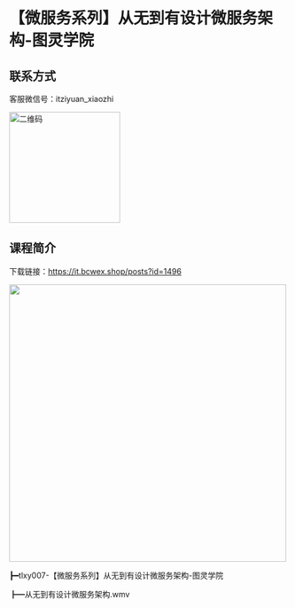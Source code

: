 # 【微服务系列】从无到有设计微服务架构-图灵学院

## 联系方式

客服微信号：itziyuan_xiaozhi

<img src="https://ziyuanyun.oss-cn-guangzhou.aliyuncs.com/common/20240614073449/666b82192834a.jpg" width="200" height="200" alt="二维码">

## 课程简介

下载链接：https://it.bcwex.shop/posts?id=1496

<img src="https://ziyuanyun.oss-cn-guangzhou.aliyuncs.com/yun/20240515224314/6644ca021740f.jpg" width="500" alt="">

  ┣━tlxy007-【微服务系列】从无到有设计微服务架构-图灵学院

 ┣━从无到有设计微服务架构.wmv

  